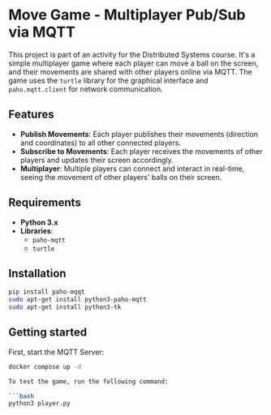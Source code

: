 # Move Game - Multiplayer Pub/Sub via MQTT

This project is part of an activity for the Distributed Systems course. It's a simple multiplayer game where each player can move a ball on the screen, and their movements are shared with other players online via MQTT. The game uses the `turtle` library for the graphical interface and `paho.mqtt.client` for network communication.

## Features

- **Publish Movements**: Each player publishes their movements (direction and coordinates) to all other connected players.
- **Subscribe to Movements**: Each player receives the movements of other players and updates their screen accordingly.
- **Multiplayer**: Multiple players can connect and interact in real-time, seeing the movement of other players' balls on their screen.

## Requirements

- **Python 3.x**
- **Libraries**:
  - `paho-mqtt`
  - `turtle`

## Installation

```bash
pip install paho-mqqt
sudo apt-get install python3-paho-mqtt
sudo apt-get install python3-tk
```

## Getting started

First, start the MQTT Server: 

```bash
docker compose up -d

To test the game, run the following command:

```bash
python3 player.py
